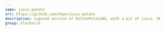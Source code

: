 ```yaml
---
name: juicy-potato
url: https://github.com/ohpe/juicy-potato
description: sugared version of RottenPotatoNG, with a bit of juice. URL : https://github.com/ohpe/juicy-potato Groups : blackarch blackarch-windows
group: blackarch
---
```

